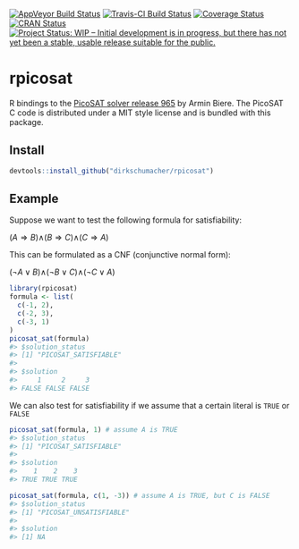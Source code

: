[![AppVeyor Build Status](https://ci.appveyor.com/api/projects/status/github/dirkschumacher/rpicosat?branch=master&svg=true)](https://ci.appveyor.com/project/dirkschumacher/rpicosat) [![Travis-CI Build Status](https://travis-ci.org/dirkschumacher/rpicosat.svg?branch=master)](https://travis-ci.org/dirkschumacher/rpicosat) [![Coverage Status](https://img.shields.io/codecov/c/github/dirkschumacher/rpicosat/master.svg)](https://codecov.io/github/dirkschumacher/rpicosat?branch=master) [![CRAN Status](http://www.r-pkg.org/badges/version/rpicosat)](http://www.r-pkg.org/badges/version/rpicosat) [![Project Status: WIP – Initial development is in progress, but there has not yet been a stable, usable release suitable for the public.](http://www.repostatus.org/badges/latest/wip.svg)](http://www.repostatus.org/#wip)

<!-- README.md is generated from README.Rmd. Please edit that file -->
rpicosat
========

R bindings to the [PicoSAT solver release 965](http://fmv.jku.at/picosat/) by Armin Biere. The PicoSAT C code is distributed under a MIT style license and is bundled with this package.

Install
-------

``` r
devtools::install_github("dirkschumacher/rpicosat")
```

Example
-------

Suppose we want to test the following formula for satisfiability:

(*A* ⇒ *B*)∧(*B* ⇒ *C*)∧(*C* ⇒ *A*)

This can be formulated as a CNF (conjunctive normal form):

(¬*A* ∨ *B*)∧(¬*B* ∨ *C*)∧(¬*C* ∨ *A*)

``` r
library(rpicosat)
formula <- list(
  c(-1, 2),
  c(-2, 3),
  c(-3, 1)
)
picosat_sat(formula)
#> $solution_status
#> [1] "PICOSAT_SATISFIABLE"
#> 
#> $solution
#>     1     2     3 
#> FALSE FALSE FALSE
```

We can also test for satisfiability if we assume that a certain literal is `TRUE` or `FALSE`

``` r
picosat_sat(formula, 1) # assume A is TRUE
#> $solution_status
#> [1] "PICOSAT_SATISFIABLE"
#> 
#> $solution
#>    1    2    3 
#> TRUE TRUE TRUE
```

``` r
picosat_sat(formula, c(1, -3)) # assume A is TRUE, but C is FALSE
#> $solution_status
#> [1] "PICOSAT_UNSATISFIABLE"
#> 
#> $solution
#> [1] NA
```
